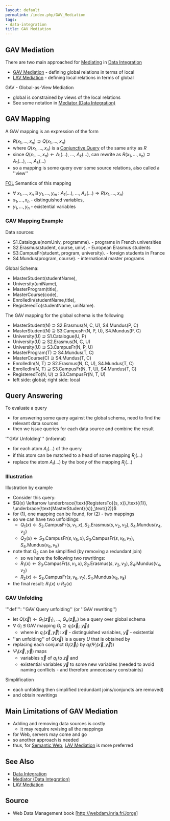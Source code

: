 ```yaml
---
layout: default
permalink: /index.php/GAV_Mediation
tags:
- data-integration
title: GAV Mediation
---
```

## GAV Mediation
There are two main approached for [Mediating](Mediator_(Data_Integration)) in [Data Integration](Data_Integration) 
- [GAV Mediation](GAV_Mediation) - defining global relations in terms of local
- [LAV Mediation](LAV_Mediation) - defining local relations in terms of global


GAV - Global-as-View Mediation
- global is constrained by views of the local relations
- See some notation in [Mediator (Data Integration)](Mediator_(Data_Integration))


## GAV Mapping
A GAV mapping is an expression of the form 
- $R(x_1, ..., x_n) \supseteq Q(x_1, ..., x_n)$
- where $Q(x_1, ..., x_n)$ is a [Conjunctive Query](Conjunctive_Query) of the same arity as $R$
- since $Q(x_1, ..., x_n) \leftarrow A_1(...), \ ..., \ A_k(...)$, can rewrite as $R(x_1, ..., x_n) \supseteq A_1(...), \ ..., \ A_k(...)$
- so a mapping is some query over some source relations, also called a ''view''


[FOL](First_Order_Logic) Semantics of this mapping
- $\forall \ x_1, ..., x_n \ \exists \ y_1, ..., y_m \ : \ A_1(...), \ ..., \ A_k(...) \Rightarrow R(x_1, ..., x_n)$
- $x_1, ..., x_n$ - distinguished variables,
- $y_1, ..., y_n$ - existential variables


### GAV Mapping Example
Data sources:
- S1.Catalogue(nomUniv, programme). - programs in French universities
- S2.Erasmus(student, course, univ). - European Erasmus students 
- S3.CampusFr(student, program, university). - foreign students in France
- S4.Mundus(program, course). - international master programs

Global Schema:
- MasterStudent(studentName), 
- University(uniName),
- MasterProgram(title), 
- MasterCourse(code),
- EnrolledIn(studentName,title), 
- RegisteredTo(studentName, uniName).


The GAV mapping for the global schema is the following
- MasterStudent(N) $\supseteq$ S2.Erasmus(N, C, U), S4.Mundus(P, C)
- MasterStudent(N) $\supseteq$ S3.CampusFr(N, P, U), S4.Mundus(P, C)
- University(U) $\supseteq$ S1.Catalogue(U, P)
- University(U) $\supseteq$ S2.Erasmus(N, C, U)
- University(U) $\supseteq$ S3.CampusFr(N, P, U)
- MasterProgram(T) $\supseteq$ S4.Mundus(T, C)
- MasterCourse(C) $\supseteq$ S4.Mundus(T, C)
- EnrolledIn(N, T) $\supseteq$ S2.Erasmus(N, C, U), S4.Mundus(T, C)
- EnrolledIn(N, T) $\supseteq$ S3.CampusFr(N, T, U), S4.Mundus(T, C)
- RegisteredTo(N, U) $\supseteq$ S3.CampusFr(N, T, U)
- left side: global; right side: local



## Query Answering
To evaluate a query
- for answering some query against the global schema, need to find the relevant data sources 
- then we issue queries for each data source and combine the result


'''GAV Unfolding''' (informal)
- for each atom $A_i(...)$ of the query
- if this atom can be matched to a head of some mapping $R_j(...)$
- replace the atom $A_i(...)$ by the body of the mapping $R_j(...)$


### Illustration
Illustration by example
- Consider this query:
- $Q(x) \leftarrow \underbrace{\text{RegistersTo}(s, x)}_\text{(1)}, \underbrace{\text{MasterStudent}(s)}_\text{(2)}$
- for $\text{(1)}$, one mapping can be found, for $\text{(2)}$ - two mappings
- so we can have two unfoldings:
  - $Q_1(x) \leftarrow S_3.\text{CampusFr}(s,v_1,x), S_2.\text{Erasmus}(s,v_2,v_3), S_4.\text{Mundus}(v_4,v_2)$
  - $Q_2(x) \leftarrow S_3.\text{CampusFr}(s,v_5,x), S_3.\text{CampusFr}(s,v_6,v_7), S_4.\text{Mundus}(v_6,v_8)$
- note that $Q_2$ can be simplified (by removing a redundant join)
  - so we have the following two rewritings:
  - $R_1(x) \leftarrow S_3.\text{CampusFr}(s,v_1,x), S_2.\text{Erasmus}(s,v_2,v_3), S_4.\text{Mundus}(v_4,v_2)$
  - $R_2(x) \leftarrow S_3.\text{CampusFr}(s,v_6,v_7), S_4.\text{Mundus}(v_6,v_8)$
- the final result: $R_1(x) \cup R_2(x)$


### GAV Unfolding
'''def''': ''GAV Query unfolding'' (or ''GAV rewriting'')
- let $Q(\vec{x}) \leftarrow G_1(\vec{z}_1), \ ..., \ G_n(\vec{z}_n)$ be a query over global schema 
- $\forall \ G_i \ \exists$ GAV mapping $G_i \supseteq q_i(\vec{x}_i, \vec{y}_i)$
  - where in $q_i(\vec{x}, \vec{y})$: $\vec{x}$ - distinguished variables, $\vec{y}$ - existential  
- ''an unfolding'' of $Q(\vec{x})$ is a query $U$ that is obtained by
- replacing each conjunct $G_i(\vec{z}_i)$ by $q_i \big( \Psi_i(\vec{x}, \vec{y}) \big)$
- $\Psi_i(\vec{x}, \vec{y})$ maps 
  - variables $\vec{x}$ of $q_i$ to $\vec{z}$ and 
  - existential variables $\vec{y}$ to some new variables (needed to avoid naming conflicts - and therefore unnecessary constraints)


Simplification
- each unfolding then simplified (redundant joins/conjuncts are removed)
- and obtain rewritings


## Main Limitations of GAV Mediation
- Adding and removing data sources is costly 
  - it may require revising all the mappings 
- for Web, servers may come and go 
- so another approach is needed
- thus, for [Semantic Web](Semantic_Web), [LAV Mediation](LAV_Mediation) is more preferred


## See Also
- [Data Integration](Data_Integration)
- [Mediator (Data Integration)](Mediator_(Data_Integration))
- [LAV Mediation](LAV_Mediation)

## Source
- Web Data Management book [http://webdam.inria.fr/Jorge]
